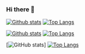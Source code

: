 ### Hi there 👋

<!--
**ZorionMax/ZorionMax** is a ✨ _special_ ✨ repository because its `README.md` (this file) appears on your GitHub profile.

Here are some ideas to get you started:

- 🔭 I’m currently working on ...
- 🌱 I’m currently learning ...
- 👯 I’m looking to collaborate on ...
- 🤔 I’m looking for help with ...
- 💬 Ask me about ...
- 📫 How to reach me: ...
- 😄 Pronouns: ...
- ⚡ Fun fact: ...
-->
<!-- https://github.com/anuraghazra/github-readme-stats -->
[![Github stats](https://github-readme-stats.vercel.app/api?username=ZorionMax&hide_border=true#gh-light-mode-only)](https://github.com/ZorionMax#gh-light-mode-only)
[![Top Langs](https://github-readme-stats.vercel.app/api/top-langs/?username=ZorionMax&hide_border=true&layout=compact#gh-light-mode-only)](https://github.com/ZorionMax#gh-light-mode-only)

[![Github stats](https://github-readme-stats.vercel.app/api?username=ZorionMax&hide_border=true&theme=github_dark&show_icons=true#gh-dark-mode-only)](https://github.com/XTsat#gh-dark-mode-only)
[![Top Langs](https://github-readme-stats.vercel.app/api/top-langs/?username=ZorionMax&hide_border=true&theme=github_dark&layout=compact#gh-dark-mode-only)](https://github.com/ZorionMax#gh-dark-mode-only)

[![GitHub stats](https://github-readme-stats.vercel.app/api?username=ZorionMax&theme=dracula&show_icons=true)]
[![Top Langs](https://github-readme-stats.vercel.app/api/top-langs/?username=ZorionMax&layout=compact)](https://github.com/ZorionMax#gh-dark-mode-only)
